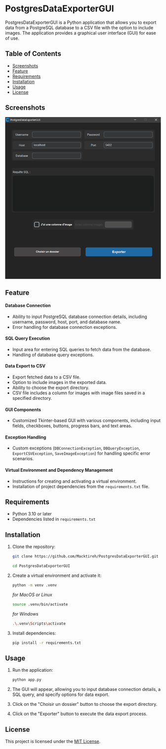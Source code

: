 # PostgresDataExporterGUI

PostgresDataExporterGUI is a Python application that allows you to export data from a PostgreSQL database to a CSV file with the option to include images. The application provides a graphical user interface (GUI) for ease of use.


## Table of Contents
- [Screenshots](#screenshots)
- [Feature](#feature)
- [Requirements](#requirements)
- [Installation](#installation)
- [Usage](#usage)
- [License](#license)


## Screenshots

![Alt text](screenshot/image.png)

## Feature

#### Database Connection
- Ability to input PostgreSQL database connection details, including username, password, host, port, and database name.
- Error handling for database connection exceptions.

#### SQL Query Execution
- Input area for entering SQL queries to fetch data from the database.
- Handling of database query exceptions.

#### Data Export to CSV
- Export fetched data to a CSV file.
- Option to include images in the exported data.
- Ability to choose the export directory.
- CSV file includes a column for images with image files saved in a specified directory.

#### GUI Components
- Customized Tkinter-based GUI with various components, including input fields, checkboxes, buttons, progress bars, and text areas.

#### Exception Handling
- Custom exceptions (`DBConnectionException`, `DBQueryException`, `ExportCSVException`, `SaveImageException`) for handling specific error scenarios.

#### Virtual Environment and Dependency Management
- Instructions for creating and activating a virtual environment.
- Installation of project dependencies from the `requirements.txt` file.


## Requirements
- Python 3.10 or later
- Dependencies listed in `requirements.txt`


## Installation
1. Clone the repository:
    ```bash
    git clone https://github.com/Macktireh/PostgresDataExporterGUI.git
    ```
    ```bash
    cd PostgresDataExporterGUI
    ```

2. Create a virtual environment and activate it:
    ```bash
    python -m venv .venv
    ```

    *for MacOS or Linux*
    ```bash
    source .venv/bin/activate
    ```

    *for Windows*
    ```bash
    .\.venv\Scripts\activate
    ```

3. Install dependencies:
    ```bash
    pip install -r requirements.txt
    ```


## Usage
1. Run the application:
    ```bash
    python app.py
    ```

2. The GUI will appear, allowing you to input database connection details, a SQL query, and specify options for data export.

3. Click on the "Choisir un dossier" button to choose the export directory.

4. Click on the "Exporter" button to execute the data export process.


## License

This project is licensed under the [MIT License](LICENSE).
